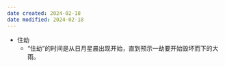 ```yaml
---
date created: 2024-02-18
date modified: 2024-02-18
---
```

- 住劫
    - “住劫”的时间是从日月星晨出现开始，直到预示一劫要开始毁坏而下的大雨。

